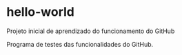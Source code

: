 # hello-world
Projeto inicial de aprendizado do funcionamento do GitHub

Programa de testes das funcionalidades do GitHub.
